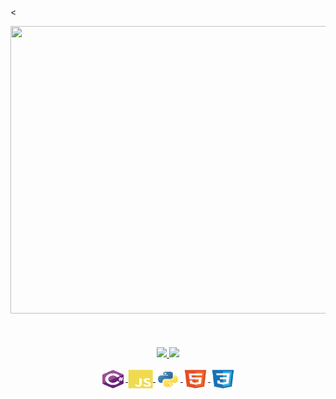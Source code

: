 ### 

<!--
https://github.com/kalelalves/kalelalves/blob/main/ConcernedSimpleDogwoodtwigborer-size_restricted.gif
-->
<
<div align="center">
  
  <img height="460" width="720" src="https://github.com/kalelalves/kalelalves/blob/main/ConcernedSimpleDogwoodtwigborer-size_restricted.gif"/>

</div>
</br>
</br>
</br>
<div align="center">
  <a href="https://github.com/kalelalves">
  <img height="180em" src="https://github-readme-stats.vercel.app/api?username=kalelalves&show_icons=true&theme=dark&include_all_commits=true&count_private=false"/>
  <img height="180em" src="https://github-readme-stats.vercel.app/api/top-langs/?username=kalelalves&layout=compact&langs_count=7&theme=dark"/>
</div>
<div align=center style="display: inline_block"><br>
  
   <img align="center" alt="Kalel-Csharp" height="30" width="40" src="https://raw.githubusercontent.com/devicons/devicon/master/icons/csharp/csharp-original.svg">
   <img align="center" alt="Kalel-Js" height="30" width="40" src="https://raw.githubusercontent.com/devicons/devicon/master/icons/javascript/javascript-plain.svg">
   <img align="center" alt="Kalel-Python" height="30" width="40" src="https://raw.githubusercontent.com/devicons/devicon/master/icons/python/python-original.svg">
   <img align="center" alt="Kalel-HTML" height="30" width="40" src="https://raw.githubusercontent.com/devicons/devicon/master/icons/html5/html5-original.svg">
   <img align="center" alt="Kalel-CSS" height="30" width="40" src="https://raw.githubusercontent.com/devicons/devicon/master/icons/css3/css3-original.svg">
  
 
</div>
